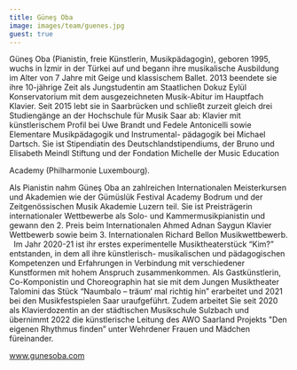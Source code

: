 ```yaml
---
title: Güneş Oba
image: images/team/guenes.jpg
guest: true
---
```


Güneş Oba (Pianistin, freie Künstlerin, Musikpädagogin), geboren 1995, wuchs in
İzmir in der Türkei auf und begann ihre musikalische Ausbildung im Alter von 7
Jahre mit Geige und klassischem Ballet. 2013 beendete sie ihre 10-jährige Zeit
als Jungstudentin am Staatlichen Dokuz Eylül Konservatorium mit dem
ausgezeichneten Musik-Abitur im Hauptfach Klavier. Seit 2015 lebt sie in
Saarbrücken und schließt zurzeit gleich drei Studiengänge an der Hochschule für
Musik Saar ab: Klavier mit künstlerischem Profil bei Uwe Brandt und Fedele
Antonicelli sowie Elementare Musikpädagogik und Instrumental- pädagogik bei
Michael Dartsch. Sie ist Stipendiatin des Deutschlandstipendiums, der Bruno und
Elisabeth Meindl Stiftung und der Fondation Michelle der Music Education

Academy (Philharmonie Luxembourg).

Als Pianistin nahm Güneş Oba an zahlreichen Internationalen Meisterkursen und
Akademien wie der Gümüslük Festival Academy Bodrum und der Zeitgenössischen
Musik Akademie Luzern teil. Sie ist Preisträgerin internationaler Wettbewerbe
als Solo- und Kammermusikpianistin und gewann den 2. Preis beim Internationalen
Ahmed Adnan Saygun Klavier Wettbewerb sowie beim 3. Internationalen Richard
Bellon Musikwettbewerb.   Im Jahr 2020-21 ist ihr erstes experimentelle
Musiktheaterstück “Kim?” entstanden, in dem all ihre künstlerisch-
musikalischen und pädagogischen Kompetenzen und Erfahrungen in Verbindung mit
verschiedener Kunstformen mit hohem Anspruch zusammenkommen. Als
Gastkünstlerin, Co-Komponistin und Choreographin hat sie mit dem Jungen
Musiktheater Talomini das Stück “Naumbalo – träum‘ mal richtig hin” erarbeitet
und 2021 bei den Musikfestspielen Saar uraufgeführt. Zudem arbeitet Sie seit
2020 als Klavierdozentin an der städtischen Musikschule Sulzbach und übernimmt
2022 die künstlerische Leitung des AWO Saarland Projekts "Den eigenen Rhythmus
finden” unter Wehrdener Frauen und Mädchen füreinander.

<a href="http://www.gunesoba.com" target="_blank">www.gunesoba.com</a>
